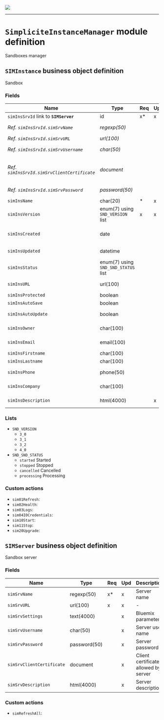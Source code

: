 ![](https://www.simplicite.io/resources//logos/logo250.png)
* * *

`SimpliciteInstanceManager` module definition
=============================================

Sandboxes manager

`SIMInstance` business object definition
----------------------------------------

Sandbox

### Fields

| Name                                                         | Type                                     | Req | Upd | Description                                                                      | 
| ------------------------------------------------------------ | ---------------------------------------- | --- | --- | -------------------------------------------------------------------------------- |
| `simInsSrvId` link to **`SIMServer`**                        | id                                       | x*  | x   | -                                                                                |
| _Ref. `simInsSrvId.simSrvName`_                              | _regexp(50)_                             |     |     | _Server name_                                                                    |
| _Ref. `simInsSrvId.simSrvURL`_                               | _url(100)_                               |     |     | -                                                                                |
| _Ref. `simInsSrvId.simSrvUsername`_                          | _char(50)_                               |     |     | _Server user name_                                                               |
| _Ref. `simInsSrvId.simSrvClientCertificate`_                 | _document_                               |     |     | _Client certificate allowed by server_                                           |
| _Ref. `simInsSrvId.simSrvPassword`_                          | _password(50)_                           |     |     | _Server password_                                                                |
| `simInsName`                                                 | char(20)                                 | *   | x   | -                                                                                |
| `simInsVersion`                                              | enum(7) using `SND_VERSION` list         | x   | x   | Sandbox version                                                                  |
| `simInsCreated`                                              | date                                     |     |     | Sandbox creation date                                                            |
| `simInsUpdated`                                              | datetime                                 |     |     | Updated date time                                                                |
| `simInsStatus`                                               | enum(7) using `SND_SND_STATUS` list      |     |     | Status                                                                           |
| `simInsURL`                                                  | url(100)                                 |     |     | Custom URL                                                                       |
| `simInsProtected`                                            | boolean                                  |     |     | Protected?                                                                       |
| `simInsAutoSave`                                             | boolean                                  |     |     | Auto save?                                                                       |
| `simInsAutoUpdate`                                           | boolean                                  |     |     | Auto update?                                                                     |
| `simInsOwner`                                                | char(100)                                |     |     | Owner identifier                                                                 |
| `simInsEmail`                                                | email(100)                               |     |     | Request email                                                                    |
| `simInsFirstname`                                            | char(100)                                |     |     | First name                                                                       |
| `simInsLastname`                                             | char(100)                                |     |     | Last name                                                                        |
| `simInsPhone`                                                | phone(50)                                |     |     | Phone number                                                                     |
| `simInsCompany`                                              | char(100)                                |     |     | Company name                                                                     |
| `simInsDescription`                                          | html(4000)                               |     | x   | Sandbox description                                                              |

### Lists

* `SND_VERSION`
    - `3_0` 
    - `3_1` 
    - `3_2` 
    - `4_0` 
* `SND_SND_STATUS`
    - `started` Started
    - `stopped` Stopped
    - `cancelled` Cancelled
    - `processing` Processing

### Custom actions

* `sim01Refresh`: 
* `sim02Health`: 
* `sim03Logs`: 
* `sim04IOCredentials`: 
* `sim10Start`: 
* `sim11Stop`: 
* `sim20Upgrade`: 

`SIMServer` business object definition
--------------------------------------

Sandbox server

### Fields

| Name                                                         | Type                                     | Req | Upd | Description                                                                      | 
| ------------------------------------------------------------ | ---------------------------------------- | --- | --- | -------------------------------------------------------------------------------- |
| `simSrvName`                                                 | regexp(50)                               | x*  | x   | Server name                                                                      |
| `simSrvURL`                                                  | url(100)                                 | x   | x   | -                                                                                |
| `simSrvSettings`                                             | text(4000)                               |     | x   | Bluemix parameters                                                               |
| `simSrvUsername`                                             | char(50)                                 |     | x   | Server user name                                                                 |
| `simSrvPassword`                                             | password(50)                             |     | x   | Server password                                                                  |
| `simSrvClientCertificate`                                    | document                                 |     | x   | Client certificate allowed by server                                             |
| `simSrvDescription`                                          | html(4000)                               |     | x   | Server description                                                               |

### Custom actions

* `simRefreshAll`: 

